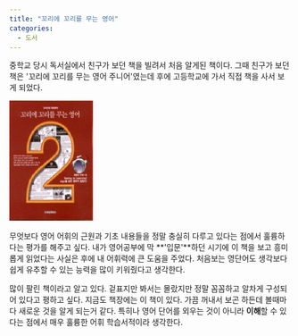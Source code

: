 ```yaml
---
title: "꼬리에 꼬리를 무는 영어"
categories:
  - 도서
---
```


중학교 당시 독서실에서 친구가 보던 책을 빌려서 처음 알게된 책이다. 그때 친구가 보던 책은 '꼬리에 꼬리를 무는 영어 주니어'였는데 후에 고등학교에 가서 직접 책을 사서 보게 되었다.  

![](/assets/images/posts/2005/09/fk200000000096.jpg)
  
무엇보다 영어 어휘의 근원과 기초 내용들을 정말 충실히 다루고 있다는 점에서 훌륭하다는 평가를 해주고 싶다. 내가 영어공부에 막 **'입문'**하던 시기에 이 책을 보고 흥미롭게 읽었다는 사실은 후에 내 어휘력에 큰 도움을 주었다. 처음보는 영단어도 생각보다 쉽게 유추할 수 있는 능력을 많이 키워줬다고 생각한다.  
  
많이 팔린 책이라고 알고 있다. 겉표지만 봐서는 몰랐지만 정말 꼼꼼하고 알차게 구성되어 있다고 평하고 싶다. 지금도 책장에는 이 책이 있다. 가끔 꺼내서 보곤 하든데 볼때마다 새로운 것을 알게 되는거 같다. 특히나 영어 단어를 외우는 것이 아니라 **이해**할 수 있다는 점에서 매우 훌륭한 어휘 학습서적이라 생각한다.
